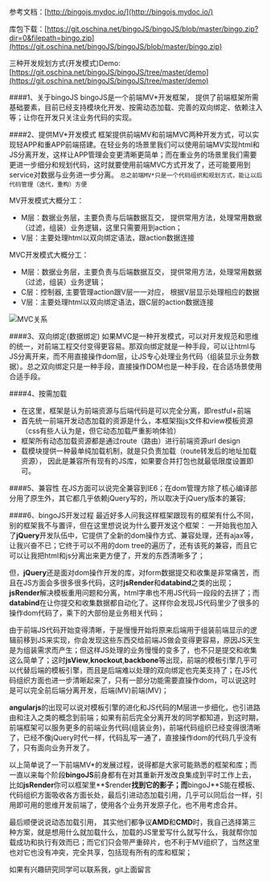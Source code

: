 参考文档：[http://bingojs.mydoc.io/](http://bingojs.mydoc.io/)

库包下载：[https://git.oschina.net/bingoJS/bingoJS/blob/master/bingo.zip?dir=0&filepath=bingo.zip](https://git.oschina.net/bingoJS/bingoJS/blob/master/bingo.zip)

三种开发规划方式(开发模式)Demo:[https://git.oschina.net/bingoJS/bingoJS/tree/master/demo](https://git.oschina.net/bingoJS/bingoJS/tree/master/demo)

####1、关于bingoJS
bingoJS是一个前端MV*开发框架， 提供了前端框架所需基础要素，目前已经支持模块化开发、按需动态加载、完善的双向绑定、依赖注入等；让你在开发只关注业务代码的实现。


####2、提供MV*开发模式
框架提供前端MV和前端MVC两种开发方式，可以实现轻APP和重APP前端搭建。在轻业务的场景里我们可以使用前端MV实现html和JS分离开发，这样让APP管理会变更清晰更简单；而在重业务的场景里我们需要更进一步细分和规划代码，这时就要使用前端MVC方式开发了，还可能要用到service对数据与业务进一步分离。
`总之前端MV*只是一个代码组织和规划方式，能让以后代码管理（迭代，重构）方便`

MV开发模式大概分工：
- M层：数据业务层，主要负责与后端数据互交， 提供常用方法，处理常用数据（过滤，组装）业务逻辑，这里只需要用到action；
- V层：主要处理html以双向绑定语法，跟action数据连接


MVC开发模式大概分工：
- M层：数据业务层，主要负责与后端数据互交， 提供常用方法，处理常用数据（过滤，组装）业务逻辑；
- C层：控制器, 主要管理action跟V层一一对应， 根据V层显示处理相应的数据
- V层：主要处理html以双向绑定语法，跟C层的action数据连接

![MVC关系](https://static.oschina.net/uploads/img/201505/15225353_hp0I.png "MVC关系")

####3、双向绑定(数据绑定)
如果MVC是一种开发模式，可以对开发规范和思维的统一，对前端工程交付变得更容易。那双向绑定就是一种手段，可以让html与JS分离开来，而不用直接操作dom层，让JS专心处理业务代码（组装显示业务数据）。总之双向绑定只是一种手段，直接操作DOM也是一种手段，在合适场景使用合适手段。

####4、按需加载
- 在这里，框架是认为前端资源与后端代码是可以完全分离，即restful+前端
- 首先统一前端开发动态加载的资源是什么，本框架指js文件和view模板资源（css有些人认为是，但它动态加载严重影响体验）
- 框架所有动态加载资源都是通过route（路由）进行前端资源url design
- 载模块提供一种最单纯加载机制，就是只负责加载（route转发后的地址加载资源）， 因此是兼容所有现有的JS库，如果要合并打包也就最低限度设置即可。

####5、兼容性
在JS方面可以说完全兼容到IE6；在dom管理方除了核心编译部分用了原生外，其它都几乎依赖jQuery写的，所以取决于jQuery版本的兼容;


####6、bingoJS开发过程
最近好多人问我这样框架跟现有的框架有什么不同，别的框架我不与置评，但在这里想说说为什么要开发这个框架：
一开始我也加入了**jQuery**开发队伍中，它提供了全新的dom操作方式、兼容处理，还有ajax等，让我兴奋不已；它终于可以不用的dom tree的遍历了，还有该死的兼容，而且它可以让我把html和js分离出来更方便了，开发的东西清晰多了；

但，**jQuery**还是面对dom操作开发的库，对form数据提交和收集是非常痛苦，而且在JS方面会多很多很多代码，这时**jsRender**和**databind**之类的出现；**jsRender**解决模板重用问题和分离，html字串也不用JS代码一段段的去拼了；而**databind**在让你提交和收集数据都自动化了。这样你会发现JS代码里少了很多的操作dom代码了，乘下的大部份是业务相关代码；

由于前端JS代码开始变得清晰，于是慢慢开始将原来后端用于组装前端显示的逻辑前移到JS来实现，你会发现这些东西交给前端JS做会变得更容易，原因JS天生是为组装需求而产生；但这样JS处理的业务慢慢的变多了，也不只是提交和收集这么简单了；这时**jsView**,**knockout**,**backbone**等出现，前端的模板引擎几乎可以代替后端的模板引擎，而且是后端难以处理的双向绑定也完美支持了；在JS代码组织方面也进一步清晰起来了，只有一部分功能需要直操作dom，可以说这时是可以完全前后端分离开发，后端(MV)前端(MV)；

**angularjs**的出现可以说对模板引擎的进化和JS代码的M层进一步细化，也引进路由和注入之类的概念到前端；如果有前后完全分离开发的同学都知道，到这时期，前端框架可以服务更多的前端业务代码(组装业务)，前端代码组织已经变得很清晰了，已经不像jQuery时代一样，代码乱写一通了，直接操作dom的代码几乎没有了，只有面向业务开发了。

以上简单说了一下前端MV*的发展过程，说得都是大家可能熟悉的框架和库；而一直以来每个阶段**bingoJS**前身都有在对其重新开发改良集成到平时工作上去，比如**jsRender**你可以框架里**$render**找到它的影子；而**bingoJ**S能在模板、代码组织方面吸收各方面长处，最后引进动态加载引用，几乎可以同后台一样，引用即可用的思维开发前端了，使用各个业务开发原子化，也不用考虑合并。

最后顺便说说动态加载引用， 其实他们都争议**AMD**和**CMD**时，我自己选择第三种方案，就是想用什么就加载什么，加载的JS里爱写什么就写什么，我就帮你加载成功和执行有效而已；而它们只会带严重碎片，也不利于MV组织了，当然这里也对它也没有冲突，完全共享，包括现有所有的库和框架；

如果有兴趣研究同学可以联系我，git上面留言